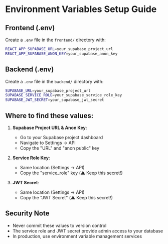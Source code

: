 # Environment Variables Setup Guide

## Frontend (.env)
Create a `.env` file in the `frontend/` directory with:

```bash
REACT_APP_SUPABASE_URL=your_supabase_project_url
REACT_APP_SUPABASE_ANON_KEY=your_supabase_anon_key
```

## Backend (.env)
Create a `.env` file in the `backend/` directory with:

```bash
SUPABASE_URL=your_supabase_project_url
SUPABASE_SERVICE_ROLE=your_supabase_service_role_key
SUPABASE_JWT_SECRET=your_supabase_jwt_secret
```

## Where to find these values:

1. **Supabase Project URL & Anon Key**: 
   - Go to your Supabase project dashboard
   - Navigate to Settings → API
   - Copy the "URL" and "anon public" key

2. **Service Role Key**:
   - Same location (Settings → API)
   - Copy the "service_role" key (⚠️ Keep this secret!)

3. **JWT Secret**:
   - Same location (Settings → API)
   - Copy the "JWT Secret" (⚠️ Keep this secret!)

## Security Note
- Never commit these values to version control
- The service role and JWT secret provide admin access to your database
- In production, use environment variable management services
